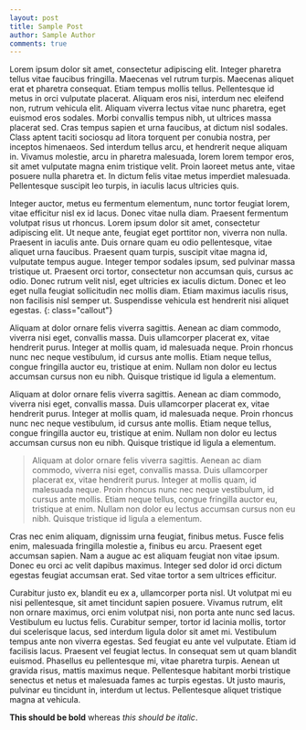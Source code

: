 ```yaml
---
layout: post
title: Sample Post
author: Sample Author
comments: true
---
```

Lorem ipsum dolor sit amet, consectetur adipiscing elit. Integer pharetra tellus vitae faucibus fringilla. Maecenas vel rutrum turpis. Maecenas aliquet erat et pharetra consequat. Etiam tempus mollis tellus. Pellentesque id metus in orci vulputate placerat. Aliquam eros nisi, interdum nec eleifend non, rutrum vehicula elit. Aliquam viverra lectus vitae nunc pharetra, eget euismod eros sodales. Morbi convallis tempus nibh, ut ultrices massa placerat sed. Cras tempus sapien et urna faucibus, at dictum nisl sodales. Class aptent taciti sociosqu ad litora torquent per conubia nostra, per inceptos himenaeos. Sed interdum tellus arcu, et hendrerit neque aliquam in. Vivamus molestie, arcu in pharetra malesuada, lorem lorem tempor eros, sit amet vulputate magna enim tristique velit. Proin laoreet metus ante, vitae posuere nulla pharetra et. In dictum felis vitae metus imperdiet malesuada. Pellentesque suscipit leo turpis, in iaculis lacus ultricies quis.

Integer auctor, metus eu fermentum elementum, nunc tortor feugiat lorem, vitae efficitur nisl ex id lacus. Donec vitae nulla diam. Praesent fermentum volutpat risus ut rhoncus. Lorem ipsum dolor sit amet, consectetur adipiscing elit. Ut neque ante, feugiat eget porttitor non, viverra non nulla. Praesent in iaculis ante. Duis ornare quam eu odio pellentesque, vitae aliquet urna faucibus. Praesent quam turpis, suscipit vitae magna id, vulputate tempus augue. Integer tempor sodales ipsum, sed pulvinar massa tristique ut. Praesent orci tortor, consectetur non accumsan quis, cursus ac odio. Donec rutrum velit nisl, eget ultricies ex iaculis dictum. Donec et leo eget nulla feugiat sollicitudin nec mollis diam. Etiam maximus iaculis risus, non facilisis nisl semper ut. Suspendisse vehicula est hendrerit nisi aliquet egestas.
{: class="callout"}

Aliquam at dolor ornare felis viverra sagittis. Aenean ac diam commodo, viverra nisi eget, convallis massa. Duis ullamcorper placerat ex, vitae hendrerit purus. Integer at mollis quam, id malesuada neque. Proin rhoncus nunc nec neque vestibulum, id cursus ante mollis. Etiam neque tellus, congue fringilla auctor eu, tristique at enim. Nullam non dolor eu lectus accumsan cursus non eu nibh. Quisque tristique id ligula a elementum.

<div markdown="1" class="callout">

Aliquam at dolor ornare felis viverra sagittis. Aenean ac diam commodo, viverra nisi eget, convallis massa. Duis ullamcorper placerat ex, vitae hendrerit purus. Integer at mollis quam, id malesuada neque. Proin rhoncus nunc nec neque vestibulum, id cursus ante mollis. Etiam neque tellus, congue fringilla auctor eu, tristique at enim. Nullam non dolor eu lectus accumsan cursus non eu nibh. Quisque tristique id ligula a elementum.

> Aliquam at dolor ornare felis viverra sagittis. Aenean ac diam commodo, viverra nisi eget, convallis massa. Duis ullamcorper placerat ex, vitae hendrerit purus. Integer at mollis quam, id malesuada neque. Proin rhoncus nunc nec neque vestibulum, id cursus ante mollis. Etiam neque tellus, congue fringilla auctor eu, tristique at enim. Nullam non dolor eu lectus accumsan cursus non eu nibh. Quisque tristique id ligula a elementum.

</div>

Cras nec enim aliquam, dignissim urna feugiat, finibus metus. Fusce felis enim, malesuada fringilla molestie a, finibus eu arcu. Praesent eget accumsan sapien. Nam a augue ac est aliquam feugiat non vitae ipsum. Donec eu orci ac velit dapibus maximus. Integer sed dolor id orci dictum egestas feugiat accumsan erat. Sed vitae tortor a sem ultrices efficitur.

Curabitur justo ex, blandit eu ex a, ullamcorper porta nisl. Ut volutpat mi eu nisi pellentesque, sit amet tincidunt sapien posuere. Vivamus rutrum, elit non ornare maximus, orci enim volutpat nisi, non porta ante nunc sed lacus. Vestibulum eu luctus felis. Curabitur semper, tortor id lacinia mollis, tortor dui scelerisque lacus, sed interdum ligula dolor sit amet mi. Vestibulum tempus ante non viverra egestas. Sed feugiat eu ante vel vulputate. Etiam id facilisis lacus. Praesent vel feugiat lectus. In consequat sem ut quam blandit euismod. Phasellus eu pellentesque mi, vitae pharetra turpis. Aenean ut gravida risus, mattis maximus neque. Pellentesque habitant morbi tristique senectus et netus et malesuada fames ac turpis egestas. Ut justo mauris, pulvinar eu tincidunt in, interdum ut lectus. Pellentesque aliquet tristique magna at vehicula.

**This should be bold** whereas *this should be italic*.